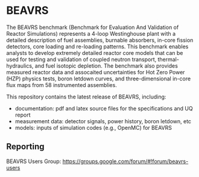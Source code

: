 # BEAVRS

The BEAVRS benchmark (Benchmark for Evaluation And Validation of Reactor Simulations)
represents a 4-loop Westinghouse plant with a detailed description of fuel
assemblies, burnable absorbers, in-core fission detectors, core loading and
re-loading patterns. This benchmark enables analysts to develop extremely
detailed reactor core models that can be used for testing and validation of
coupled neutron transport, thermal-hydraulics, and fuel isotopic depletion.
The benchmark also provides measured reactor data and assocaited uncertainties
for Hot Zero Power (HZP) physics tests, boron letdown curves, and
three-dimensional in-core flux maps from 58 instrumented assemblies.

This repository contains the latest release of BEAVRS, including:

 - documentation: pdf and latex source files for the specifications and UQ report
 - measurement data: detector signals, power history, boron letdown, etc
 - models: inputs of simulation codes (e.g., OpenMC) for BEAVRS

## Reporting
BEAVRS Users Group: https://groups.google.com/forum/#!forum/beavrs-users

